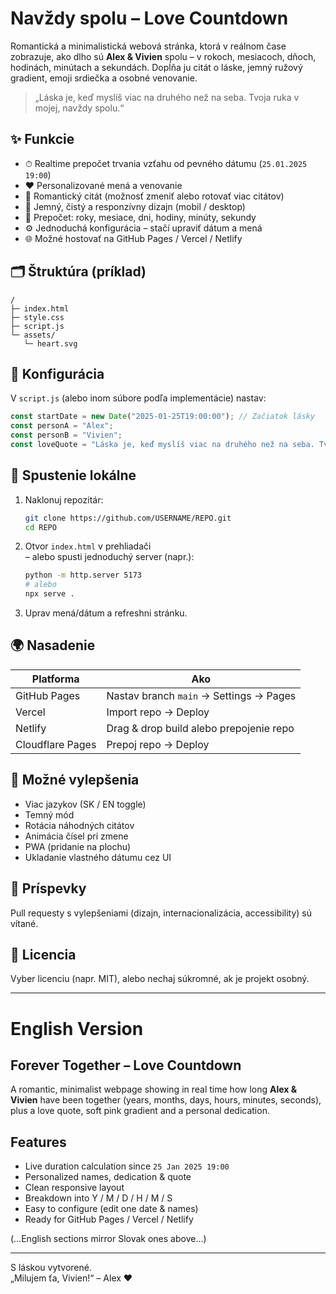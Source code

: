 # Navždy spolu – Love Countdown

Romantická a minimalistická webová stránka, ktorá v reálnom čase zobrazuje, ako dlho sú **Alex & Vivien** spolu – v rokoch, mesiacoch, dňoch, hodinách, minútach a sekundách. Dopĺňa ju citát o láske, jemný ružový gradient, emoji srdiečka a osobné venovanie.

> „Láska je, keď myslíš viac na druhého než na seba. Tvoja ruka v mojej, navždy spolu.“

## ✨ Funkcie
- ⏱ Realtime prepočet trvania vzťahu od pevného dátumu (`25.01.2025 19:00`)
- ❤️ Personalizované mená a venovanie
- 💬 Romantický citát (možnosť zmeniť alebo rotovať viac citátov)
- 🎨 Jemný, čistý a responzívny dizajn (mobil / desktop)
- 🧮 Prepočet: roky, mesiace, dni, hodiny, minúty, sekundy
- ⚙️ Jednoduchá konfigurácia – stačí upraviť dátum a mená
- 🌐 Možné hostovať na GitHub Pages / Vercel / Netlify

## 🗂 Štruktúra (príklad)
```
/
├─ index.html
├─ style.css
├─ script.js
└─ assets/
   └─ heart.svg
```

## 🔧 Konfigurácia
V `script.js` (alebo inom súbore podľa implementácie) nastav:
```js
const startDate = new Date("2025-01-25T19:00:00"); // Začiatok lásky
const personA = "Alex";
const personB = "Vivien";
const loveQuote = "Láska je, keď myslíš viac na druhého než na seba. Tvoja ruka v mojej, navždy spolu.";
```

## 🚀 Spustenie lokálne
1. Naklonuj repozitár:
   ```bash
   git clone https://github.com/USERNAME/REPO.git
   cd REPO
   ```
2. Otvor `index.html` v prehliadači  
   – alebo spusti jednoduchý server (napr.):
   ```bash
   python -m http.server 5173
   # alebo
   npx serve .
   ```
3. Uprav mená/dátum a refreshni stránku.

## 🌍 Nasadenie
| Platforma    | Ako |
|--------------|-----|
| GitHub Pages | Nastav branch `main` → Settings → Pages |
| Vercel       | Import repo → Deploy |
| Netlify      | Drag & drop build alebo prepojenie repo |
| Cloudflare Pages | Prepoj repo → Deploy |

## 🧪 Možné vylepšenia
- Viac jazykov (SK / EN toggle)
- Temný mód
- Rotácia náhodných citátov
- Animácia čísel pri zmene
- PWA (pridanie na plochu)
- Ukladanie vlastného dátumu cez UI

## 🤝 Príspevky
Pull requesty s vylepšeniami (dizajn, internacionalizácia, accessibility) sú vítané.

## 📄 Licencia
Vyber licenciu (napr. MIT), alebo nechaj súkromné, ak je projekt osobný.

---

# English Version

## Forever Together – Love Countdown

A romantic, minimalist webpage showing in real time how long **Alex & Vivien** have been together (years, months, days, hours, minutes, seconds), plus a love quote, soft pink gradient and a personal dedication.

## Features
- Live duration calculation since `25 Jan 2025 19:00`
- Personalized names, dedication & quote
- Clean responsive layout
- Breakdown into Y / M / D / H / M / S
- Easy to configure (edit one date & names)
- Ready for GitHub Pages / Vercel / Netlify

(…English sections mirror Slovak ones above…)

---

S láskou vytvorené.  
„Milujem ťa, Vivien!“ – Alex ❤️
